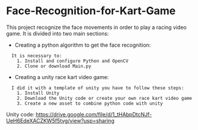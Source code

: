 # Face-Recognition-for-Kart-Game

This project recognize the face movements in order to play a racing video game. It is divided into two main sections:

* Creating a python algorithm to get the face recognition:
```
  It is necessary to: 
    1. Install and configure Python and OpenCV
    2. Clone or download Main.py 
```

* Creating a unity race kart video game:
```
  I did it with a template of unity you have to follow these steps: 
    1. Install Unity
    2. Download the Unity code or create your own race kart video game
    3. Create a new asset to combine python code with unity
```
Unity code:
https://drive.google.com/file/d/1_tHAbpDtcNJf-UeH6EdeXACZKW5f5tvg/view?usp=sharing
